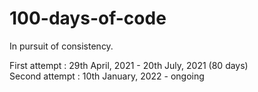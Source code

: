 # 100-days-of-code
In pursuit of consistency. 

First attempt : 29th April, 2021  - 20th July, 2021 (80 days) </br> 
Second attempt : 10th January, 2022 - ongoing 
